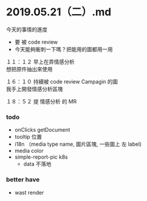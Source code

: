 # 2019.05.21（二）.md

今天的事情的進度
- 要 被 code review
- 今天能夠衝刺一下嗎？把能用的圖都用一用

１１：１２ 早上在弄情感分析  
想把原件抽出來使用

１６：１０ 持續被 code review Campagin 的圖  
我手上開發情感分析區塊  

１８：５２ 提 情感分析 的 MR  

### todo
- onClicks getDocument
- tooltip 位置
- i18n （media type name, 圖片區塊, 一些圖上 左 label)
- media color
- simple-report-pic k8s
  - data 不落地

### better have
- wast render
